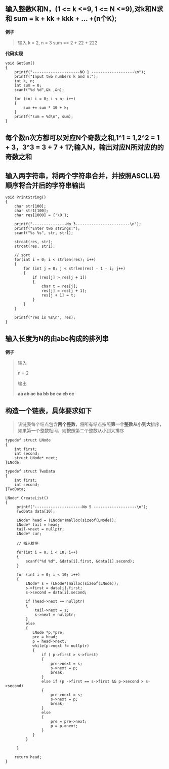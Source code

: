 ## 输入整数K和N，(1 <= k <=9, 1 <= N <=9),对k和N求和 sum = k + kk + kkk + ... +(n个K);

**例子**
> 输入 k = 2, n = 3
> sum == 2 + 22 + 222

**代码实现**
```
void GetSum()
{
    printf("---------------------NO 1 -------------------\n");
    printf("Input two numbers k and n:");
    int k, n;
    int sum = 0;
    scanf("%d %d",&k ,&n);

    for (int i = 0; i < n; i++)
    {
        sum += sum * 10 + k;
    }
    printf("sum = %d\n", sum);
}
```

## 每个数n次方都可以对应N个奇数之和,1^1 = 1,2^2 = 1 + 3，3^3 = 3 + 7 + 17;输入N，输出对应N所对应的的奇数之和

## 输入两字符串，将两个字符串合并，并按照ASCLL码顺序将合并后的字符串输出
```
void PrintString()
{
    char str[100];
    char str1[100];
    char res[1000] = {'\0'};

    printf("---------------No 3------------------------\n");
    printf("Enter two strings:");
    scanf("%s %s", str, str1);

    strcat(res, str);
    strcat(res, str1);

    // sort
    for(int i = 0; i < strlen(res); i++)
    {
        for (int j = 0; j < strlen(res) - 1 - i; j++)
        {
            if (res[j] > res[j + 1])
            {
                char t = res[j];
                res[j] = res[j + 1];
                res[j + 1] = t;
            }
        }
    }

    printf("res is %s\n", res);
}
```

## 输入长度为N的由abc构成的排列串
**例子**
> 输入
> 
> n = 2
> 
> 输出
> 
> **aa ab ac ba bb bc ca cb cc**

## 构造一个链表，具体要求如下
> 该链表每个结点包含**两个整数**，将所有结点按照**第一个整数从小到大**排序，如果第一个整数相同，则按照第二个整数从小到大排序

```
typedef struct LNode
{
    int first;
    int second;
    struct LNode* next;
}LNode;

typedef struct TwoData
{
    int first;
    int second;
}TwoData;

LNode* CreateList()
{
     printf("---------------------No 5 -------------------\n");
     TwoData data[10];

     LNode* head = (LNode*)malloc(sizeof(LNode));
     LNode* tail = head;
     tail->next = nullptr;
     LNode* cur;

     // 插入排序

     for(int i = 0; i < 10; i++)
     {
         scanf("%d %d", &data[i].first, &data[i].second);
     }

     for (int i = 0; i < 10; i++)
     {
         LNode* s = (LNode*)malloc(sizeof(LNode));
         s->first = data[i].first;
         s->second = data[i].second;

         if (head->next == nullptr)
         {
             tail->next = s;
             s->next = nullptr;
         }
         else
         {
            LNode *p,*pre;
            pre = head;
            p = head->next;
            while(p->next != nullptr)
            {
                if ( p->first > s->first)
                {
                    pre->next = s;
                    s->next = p;
                    break;
                }
                else if (p ->first == s->first && p->second > s->second)
                {
                    pre->next = s;
                    s->next = p;
                    break;
                }
                else
                {
                    pre = pre->next;
                    p = p->next;
                }               
            }
         }
         
     }

    return head;
}
```
